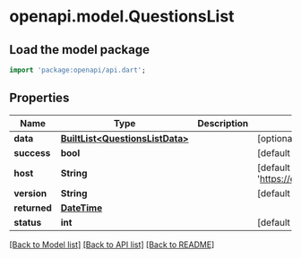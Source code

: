 # openapi.model.QuestionsList

## Load the model package
```dart
import 'package:openapi/api.dart';
```

## Properties
Name | Type | Description | Notes
------------ | ------------- | ------------- | -------------
**data** | [**BuiltList&lt;QuestionsListData&gt;**](QuestionsListData.md) |  | [optional] 
**success** | **bool** |  | [default to true]
**host** | **String** |  | [default to 'https://example.com']
**version** | **String** |  | [default to '1.0.0']
**returned** | [**DateTime**](DateTime.md) |  | 
**status** | **int** |  | [default to 200]

[[Back to Model list]](../README.md#documentation-for-models) [[Back to API list]](../README.md#documentation-for-api-endpoints) [[Back to README]](../README.md)


